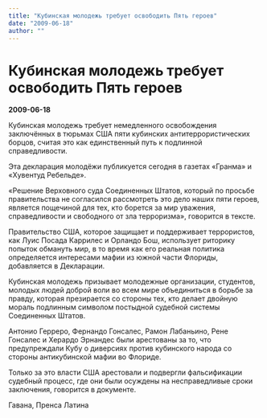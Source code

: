 ```yaml
---
title: "Кубинская молодежь требует освободить Пять героев"
date: "2009-06-18"
author: ""
---
```


# Кубинская молодежь требует освободить Пять героев

**2009-06-18** 

Кубинская молодежь требует немедленного освобождения заключённых в тюрьмах США пяти кубинских антитеррористических борцов, считая это как единственный путь к подлинной справедливости.

Эта декларация молодёжи публикуется сегодня в газетах «Гранма» и «Хувентуд Ребельде».

«Решение Верховного суда Соединенных Штатов, который по просьбе правительства не согласился рассмотреть это дело наших пяти героев, является пощечиной для тех, кто борется за мир уважения, справедливости и свободного от зла терроризма», говорится в тексте.

Правительство США, которое защищает и поддерживает террористов, как Луис Посада Каррилес и Орландо Бош, использует риторику попыток обмануть мир, в то время как его реальная политика определяется интересами мафии из южной части Флориды, добавляется в Декларации.

Кубинская молодежь призывает молодежные организации, студентов, молодых людей доброй воли во всем мире объединиться в борьбе за правду, которая презирается со стороны тех, кто делает двойную мораль подлинным символом постыдной судебной системы Соединенных Штатов.

Антонио Герреро, Фернандо Гонсалес, Рамон Лабаньино, Рене Гонсалес и Херардо Эрнандес были арестованы за то, что предупреждали Кубу о диверсиях против кубинского народа со стороны антикубинской мафии во Флориде.

Только за это власти США арестовали и подвергли фальсификации судебный процесс, где они были осуждены на несправедливые сроки заключения, говорится в документе.

Гавана, Пренса Латина